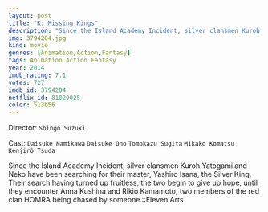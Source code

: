 ```yaml
---
layout: post
title: "K: Missing Kings"
description: "Since the Island Academy Incident, silver clansmen Kuroh Yatogami and Neko have been searching for their master, Yashiro Isana, the Silver King. Their search having turned up fruitless, the two begin to give up hope, until they encounter Anna Kushina and Rikio Kamamoto, two members of the red clan HOMRA being chased by someone..."
img: 3794204.jpg
kind: movie
genres: [Animation,Action,Fantasy]
tags: Animation Action Fantasy 
year: 2014
imdb_rating: 7.1
votes: 727
imdb_id: 3794204
netflix_id: 81029025
color: 513b56
---
```

Director: `Shingo Suzuki`  

Cast: `Daisuke Namikawa` `Daisuke Ono` `Tomokazu Sugita` `Mikako Komatsu` `Kenjirô Tsuda` 

Since the Island Academy Incident, silver clansmen Kuroh Yatogami and Neko have been searching for their master, Yashiro Isana, the Silver King. Their search having turned up fruitless, the two begin to give up hope, until they encounter Anna Kushina and Rikio Kamamoto, two members of the red clan HOMRA being chased by someone.::Eleven Arts